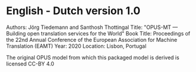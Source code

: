 # English - Dutch version 1.0

Authors: Jörg Tiedemann and Santhosh Thottingal
Title: "OPUS-MT — Building open translation services for the World"
Book Title: Proceedings of the 22nd Annual Conference of the European Association for Machine Translation (EAMT)
Year: 2020
Location: Lisbon, Portugal

The original OPUS model from which this packaged model is derived is licensed CC-BY 4.0
